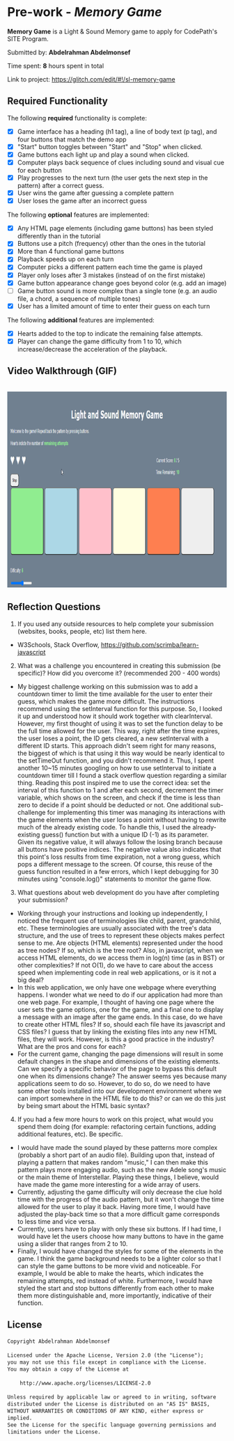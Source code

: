 # Pre-work - *Memory Game*

**Memory Game** is a Light & Sound Memory game to apply for CodePath's SITE Program. 

Submitted by: **Abdelrahman Abdelmonsef**

Time spent: **8** hours spent in total


Link to project: https://glitch.com/edit/#!/sl-memory-game


## Required Functionality

The following **required** functionality is complete:

* [x] Game interface has a heading (h1 tag), a line of body text (p tag), and four buttons that match the demo app
* [x] "Start" button toggles between "Start" and "Stop" when clicked. 
* [x] Game buttons each light up and play a sound when clicked. 
* [x] Computer plays back sequence of clues including sound and visual cue for each button
* [x] Play progresses to the next turn (the user gets the next step in the pattern) after a correct guess. 
* [x] User wins the game after guessing a complete pattern
* [x] User loses the game after an incorrect guess

The following **optional** features are implemented:

* [x] Any HTML page elements (including game buttons) has been styled differently than in the tutorial
* [x] Buttons use a pitch (frequency) other than the ones in the tutorial
* [x] More than 4 functional game buttons
* [x] Playback speeds up on each turn
* [x] Computer picks a different pattern each time the game is played
* [x] Player only loses after 3 mistakes (instead of on the first mistake)
* [x] Game button appearance change goes beyond color (e.g. add an image)
* [ ] Game button sound is more complex than a single tone (e.g. an audio file, a chord, a sequence of multiple tones)
* [x] User has a limited amount of time to enter their guess on each turn

The following **additional** features are implemented:

- [x] Hearts added to the top to indicate the remaining false attempts.
- [x] Player can change the game difficulty from 1 to 10, which increase/decrease the acceleration of the playback. 

## Video Walkthrough (GIF)
<br> 
<img src= "https://github.com/ayahia1/Memory-Game/blob/main/App_Walkthrough.gif" width = 100% height = 450> <br>



## Reflection Questions
1. If you used any outside resources to help complete your submission (websites, books, people, etc) list them here. 

- W3Schools, Stack Overflow, https://github.com/scrimba/learn-javascript


2. What was a challenge you encountered in creating this submission (be specific)? How did you overcome it? (recommended 200 - 400 words) 

- My biggest challenge working on this submission was to add a countdown timer to limit the time available for the user to enter their guess, which makes the game more difficult. The instructions recommend using the setInterval function for this purpose. So, I looked it up and understood how it should work together with clearInterval. However, my first thought of using it was to set the function delay to be the full time allowed for the user. This way, right after the time expires, the user loses a point, the ID gets cleared, a new setInterval with a different ID starts. This approach didn't seem right for many reasons, the biggest of which is that using it this way would be nearly identical to the setTimeOut function, and you didn't recommend it. Thus, I spent another 10~15 minutes googling on how to use setInterval to initiate a countdown timer till I found a stack overflow question regarding a similar thing. Reading this post inspired me to use the correct idea: set the interval of this function to 1 and after each second, decrement the timer variable, which shows on the screen, and check if the time is less than zero to decide if a point should be deducted or not. One additional sub-challenge for implementing this timer was managing its interactions with the game elements when the user loses a point without having to rewrite much of the already existing code. To handle this, I used the already-existing guess() function but with a unique ID (-1) as its parameter. Given its negative value, it will always follow the losing branch because all buttons have positive indices. The negative value also indicates that this point's loss results from time expiration, not a wrong guess, which pops a different message to the screen. Of course, this reuse of the guess function resulted in a few errors, which I kept debugging for 30 minutes using "console.log()" statements to monitor the game flow.

3. What questions about web development do you have after completing your submission? 

- Working through your instructions and looking up independently, I noticed the frequent use of terminologies like child, parent, grandchild, etc. These terminologies are usually associated with the tree's data structure, and the use of trees to represent these objects makes perfect sense to me. Are objects (HTML elements) represented under the hood as tree nodes? If so, which is the tree root? Also, in javascript, when we access HTML elements, do we access them in log(n) time (as in BST) or other complexities? If not O(1), do we have to care about the access speed when implementing code in real web applications, or is it not a big deal?
- In this web application, we only have one webpage where everything happens. I wonder what we need to do if our application had more than one web page. For example, I thought of having one page where the user sets the game options, one for the game, and a final one to display a message with an image after the game ends. In this case, do we have to create other HTML files? If so, should each file have its javascript and CSS files? I guess that by linking the existing files into any new HTML files, they will work. However, is this a good practice in the industry? What are the pros and cons for each?
- For the current game, changing the page dimensions will result in some default changes in the shape and dimensions of the existing elements. Can we specify a specific behavior of the page to bypass this default one when its dimensions change? The answer seems yes because many applications seem to do so. However, to do so, do we need to have some other tools installed into our development environment where we can import somewhere in the HTML file to do this? or can we do this just by being smart about the HTML basic syntax?


4. If you had a few more hours to work on this project, what would you spend them doing (for example: refactoring certain functions, adding additional features, etc). Be specific. 

- I would have made the sound played by these patterns more complex (probably a short part of an audio file). Building upon that, instead of playing a pattern that makes random "music," I can then make this pattern plays more engaging audio, such as the new Adele song's music or the main theme of Interstellar. Playing these things, I believe, would have made the game more interesting for a wide array of users. 
- Currently, adjusting the game difficulty will only decrease the clue hold time with the progress of the audio pattern, but it won't change the time allowed for the user to play it back. Having more time, I would have adjusted the play-back time so that a more difficult game corresponds to less time and vice versa. 
- Currently, users have to play with only these six buttons. If I had time, I would have let the users choose how many buttons to have in the game using a slider that ranges from 2 to 10. 
- Finally, I would have changed the styles for some of the elements in the game. I think the game background needs to be a lighter color so that I can style the game buttons to be more vivid and noticeable. For example, I would be able to make the hearts, which indicates the remaining attempts, red instead of white. Furthermore, I would have styled the start and stop buttons differently from each other to make them more distinguishable and, more importantly, indicative of their function. 

## License

    Copyright Abdelrahman Abdelmonsef

    Licensed under the Apache License, Version 2.0 (the "License");
    you may not use this file except in compliance with the License.
    You may obtain a copy of the License at

        http://www.apache.org/licenses/LICENSE-2.0

    Unless required by applicable law or agreed to in writing, software
    distributed under the License is distributed on an "AS IS" BASIS,
    WITHOUT WARRANTIES OR CONDITIONS OF ANY KIND, either express or implied.
    See the License for the specific language governing permissions and
    limitations under the License.


